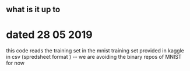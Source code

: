 ## what is it up to 

dated 28 05 2019 
=================
this code reads the training set in the mnist training set provided in kaggle 
in csv (spredsheet format ) -- we are avoiding the binary repos of MNIST for now

